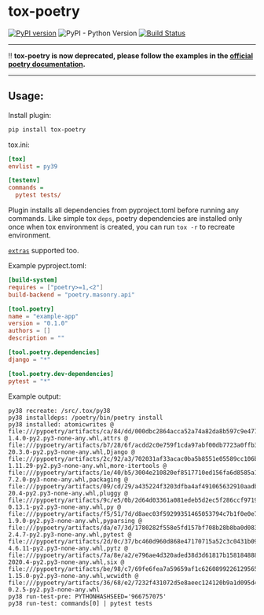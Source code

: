 # tox-poetry

[![PyPI version](https://badge.fury.io/py/tox-poetry.svg)](https://pypi.org/project/tox-poetry/)
![PyPI - Python Version](https://img.shields.io/pypi/pyversions/tox-poetry.svg?color=green)
[![Build Status](https://github.com/tkukushkin/tox-poetry/workflows/build/badge.svg?branch=master)](https://github.com/tkukushkin/tox-poetry/actions?query=workflow%3Abuild+branch%3Amaster)

------

:bangbang: **tox-poetry is now deprecated, please follow the examples in the 
[official poetry documentation](https://python-poetry.org/docs/faq/#is-tox-supported).**

------

## Usage:

Install plugin:

```bash
pip install tox-poetry
```

tox.ini:

```ini
[tox]
envlist = py39

[testenv]
commands =
  pytest tests/
```

Plugin installs all dependencies from pyproject.toml before running any commands. 
Like simple tox `deps`, poetry dependencies are installed only once when tox environment is created, 
you can run `tox -r` to recreate environment.

[`extras`](https://tox.readthedocs.io/en/latest/config.html#conf-extras) supported too.

Example pyproject.toml:

```toml
[build-system]
requires = ["poetry>=1,<2"]
build-backend = "poetry.masonry.api"

[tool.poetry]
name = "example-app"
version = "0.1.0"
authors = []
description = ""

[tool.poetry.dependencies]
django = "*"

[tool.poetry.dev-dependencies]
pytest = "*"
```

Example output:

```
py38 recreate: /src/.tox/py38
py38 installdeps: /poetry/bin/poetry install
py38 installed: atomicwrites @ file:///pypoetry/artifacts/ca/84/dd/000dbc2864acca52a74a82da8b597c9e4778eb3fe64687a31a8095ad5f/atomicwrites-1.4.0-py2.py3-none-any.whl,attrs @ file:///pypoetry/artifacts/b7/28/6f/acdd2c0e759f1cda97abf00db7723a0ffb3a151696d8d96398aea16171/attrs-20.3.0-py2.py3-none-any.whl,Django @ file:///pypoetry/artifacts/2c/92/a3/702031af33acac0ba5b8551e05589cc106b52f094520fc0b189974b826/Django-1.11.29-py2.py3-none-any.whl,more-itertools @ file:///pypoetry/artifacts/1e/40/b5/3004e210820ef8517710ed156fa6d8585a1358fd5caf4720f2425443f8/more_itertools-7.2.0-py3-none-any.whl,packaging @ file:///pypoetry/artifacts/09/cd/29/a435224f3203dfba4af491065632910aadb6f3ddd87ce3c6590ac29e7a/packaging-20.4-py2.py3-none-any.whl,pluggy @ file:///pypoetry/artifacts/9c/e5/0b/2d64d03361a081edeb5d2ec5f286ccf9719587781fbf6822e1b6384c27/pluggy-0.13.1-py2.py3-none-any.whl,py @ file:///pypoetry/artifacts/f5/51/7d/d8aec03f59299351465053794c7b1f0e0e7a918e4a67911664f83929af/py-1.9.0-py2.py3-none-any.whl,pyparsing @ file:///pypoetry/artifacts/da/e7/3d/1780282f558e5fd157bf708b28b8ba0d08323ef6bc5b6396139ce38a0b/pyparsing-2.4.7-py2.py3-none-any.whl,pytest @ file:///pypoetry/artifacts/2d/0c/37/bc460d960d868e47170715a52c3c0431b094579b27805bb40fd5fd7da3/pytest-4.6.11-py2.py3-none-any.whl,pytz @ file:///pypoetry/artifacts/7a/8e/a2/e796ae4d320aded38d3d61817b158184888dcd18c6a4f6d6ab011a6cda/pytz-2020.4-py2.py3-none-any.whl,six @ file:///pypoetry/artifacts/be/98/c7/69fe6fea7a59659af1c6260899226129565330b1e07c9c5b3769be76bf/six-1.15.0-py2.py3-none-any.whl,wcwidth @ file:///pypoetry/artifacts/36/68/e2/7232f431072d5e8aeec124120b9a1d095d45da10311d271fac10982473/wcwidth-0.2.5-py2.py3-none-any.whl
py38 run-test-pre: PYTHONHASHSEED='966757075'
py38 run-test: commands[0] | pytest tests
```
